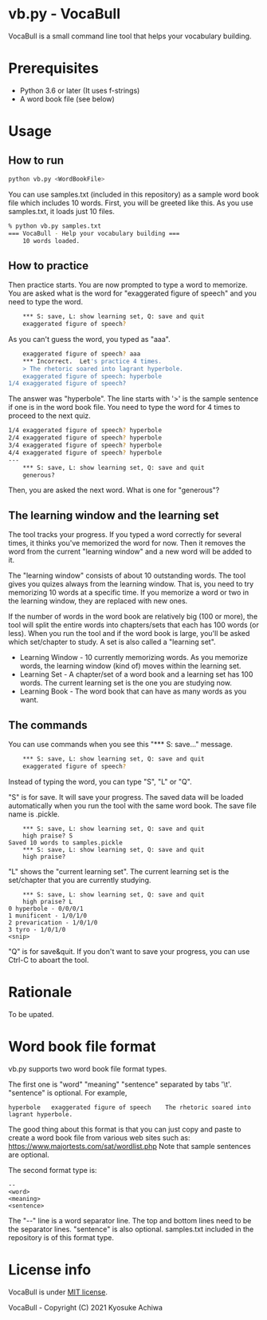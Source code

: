 # vb.py - VocaBull

VocaBull is a small command line tool that helps your vocabulary building.

# Prerequisites

* Python 3.6 or later (It uses f-strings)
* A word book file (see below)

# Usage
## How to run

```bash
python vb.py <WordBookFile>
```
You can use samples.txt (included in this repository) as a sample word book file which includes 10 words.  First, you will be greeted like this.  As you use samples.txt, it loads just 10 files.

```bash
% python vb.py samples.txt 
=== VocaBull - Help your vocabulary building ===
    10 words loaded.
```

## How to practice

Then practice starts.  You are now prompted to type a word to memorize.  You are asked what is the word for "exaggerated figure of speech" and you need to type the word.

```bash
    *** S: save, L: show learning set, Q: save and quit
    exaggerated figure of speech? 
```
As you can't guess the word, you typed as "aaa".

```bash
    exaggerated figure of speech? aaa        
    *** Incorrect.  Let's practice 4 times.
    > The rhetoric soared into lagrant hyperbole.
    exaggerated figure of speech: hyperbole
1/4 exaggerated figure of speech?
```
The answer was "hyperbole".  The line starts with '>' is the sample sentence if one is in the word book file.  You need to type the word for 4 times to proceed to the next quiz.

```bash
1/4 exaggerated figure of speech? hyperbole
2/4 exaggerated figure of speech? hyperbole
3/4 exaggerated figure of speech? hyperbole
4/4 exaggerated figure of speech? hyperbole
---
    *** S: save, L: show learning set, Q: save and quit
    generous?
```
Then, you are asked the next word.  What is one for "generous"?

## The learning window and the learning set

The tool tracks your progress.  If you typed a word correctly for several times, it thinks you've memorized the word for now.  Then it removes the word from the current "learning window" and a new word will be added to it.

The "learning window" consists of about 10 outstanding words.  The tool gives you quizes always from the learning window.  That is, you need to try memorizing 10 words at a specific time.  If you memorize a word or two in the learning window, they are replaced with new ones.

If the number of words in the word book are relatively big (100 or more), the tool will split the entire words into chapters/sets that each has 100 words (or less).  When you run the tool and if the word book is large, you'll be asked which set/chapter to study.  A set is also called a "learning set".

* Learning Window - 10 currently memorizing words.  As you memorize words, the learning window (kind of) moves within the learning set.
* Learning Set - A chapter/set of a word book and a learning set has 100 words.  The current learning set is the one you are studying now.
* Learning Book - The word book that can have as many words as you want.

## The commands

You can use commands when you see this "*** S: save..." message.
```bash
    *** S: save, L: show learning set, Q: save and quit
    exaggerated figure of speech? 
```
Instead of typing the word, you can type "S", "L" or "Q".

"S" is for save.  It will save your progress.  The saved data will be loaded automatically when you run the tool with the same word book.  The save file name is <wordfile>.pickle.

```
    *** S: save, L: show learning set, Q: save and quit
    high praise? S
Saved 10 words to samples.pickle
    *** S: save, L: show learning set, Q: save and quit
    high praise? 
```

"L" shows the "current learning set".  The current learning set is the set/chapter that you are currently studying.

```
    *** S: save, L: show learning set, Q: save and quit
    high praise? L
0 hyperbole - 0/0/0/1
1 munificent - 1/0/1/0
2 prevarication - 1/0/1/0
3 tyro - 1/0/1/0
<snip>
```

"Q" is for save&quit.  If you don't want to save your progress, you can use Ctrl-C to aboart the tool.

# Rationale

To be upated.


# Word book file format

vb.py supports two word book file format types.

The first one is "word" "meaning" "sentence" separated by tabs '\t'.  "sentence" is optional.  For example,

```
hyperbole	exaggerated figure of speech	The rhetoric soared into lagrant hyperbole.
```
The good thing about this format is that you can just copy and paste to create a word book file from various web sites such as: https://www.majortests.com/sat/wordlist.php  Note that sample sentences are optional.


The second format type is:
```
--
<word>
<meaning>
<sentence>
```
The "--" line is a word separator line.  The top and bottom lines need to be the separator lines.  "sentence" is also optional.  samples.txt included in the repository is of this format type.

# License info

VocaBull is under [MIT license](https://en.wikipedia.org/wiki/MIT_License).

VocaBull - Copyright (C) 2021 Kyosuke Achiwa